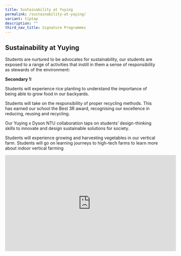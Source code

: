 ```yaml
---
title: Sustainability at Yuying
permalink: /sustainability-at-yuying/
variant: tiptap
description: ""
third_nav_title: Signature Programmes
---
```

<h2>Sustainability at Yuying</h2>
<p>Students are nurtured to be advocates for sustainability, our students
are exposed to a range of activities that instill in them a sense of responsibility
as stewards of the environment:</p>
<p><strong>Secondary 1:</strong>
</p>
<p>Students will experience rice planting to understand the importance of
being able to grow food in our backyards.</p>
<p>Students will take on the responsibility of proper recycling methods.
This has earned our school the Best 3R award, recognising our excellence
in reducing, reusing and recycling.</p>
<p>Our Yuying x Dyson NTU collaboration taps on students’ design-thinking
skills to innovate and design sustainable solutions for society.</p>
<p>Students will experience growing and harvesting vegetables in our vertical
farm. Students will go on learning journeys to high-tech farms to learn
more about indoor vertical farming</p>
<div class="iframe-wrapper">
<iframe height="315" width="560" allowfullscreen="true" frameborder="0" src="https://www.youtube.com/embed/ar-TpDh-f-M?si=h1h2fUvuX4G4eCFM"></iframe>
</div>
<p></p>